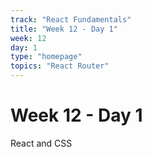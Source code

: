 ```yaml
---
track: "React Fundamentals"
title: "Week 12 - Day 1"
week: 12
day: 1
type: "homepage"
topics: "React Router"
---
```


# Week 12 - Day 1

React and CSS